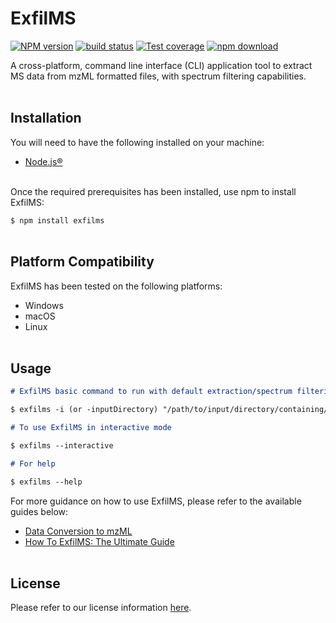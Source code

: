 # ExfilMS

[![NPM version][npm-image]][npm-url]
[![build status][ci-image]][ci-url]
[![Test coverage][codecov-image]][codecov-url]
[![npm download][download-image]][download-url]

A cross-platform, command line interface (CLI) application tool to extract MS data from mzML formatted files, with spectrum filtering capabilities.  
<br>

## Installation

You will need to have the following installed on your machine:

- [Node.js®][nodejs-url]  
  <br>

Once the required prerequisites has been installed, use npm to install ExfilMS:

`$ npm install exfilms`  
<br>

## Platform Compatibility

ExfilMS has been tested on the following platforms:

- Windows
- macOS
- Linux  
  <br>

## Usage

```md
# ExfilMS basic command to run with default extraction/spectrum filtering parameters

$ exfilms -i (or -inputDirectory) "/path/to/input/directory/containing/mzML/data/files/"

# To use ExfilMS in interactive mode

$ exfilms --interactive

# For help

$ exfilms --help
```

For more guidance on how to use ExfilMS, please refer to the available guides below:

- [Data Conversion to mzML](./guide/data-conversion-to-mzML.md)
- [How To ExfilMS: The Ultimate Guide](./guide/how-to-exfilms-the-ultimate-guide.md)  
  <br>

<!-- ## API Documentation
Please refer to our API documentation [here](https://vmalnathnambiar.github.io/exfilms/). -->

## License

Please refer to our license information [here](./LICENSE).

<!-- URLs used in the markdown document-->

[npm-image]: https://img.shields.io/npm/v/exfilms.svg
[npm-url]: https://www.npmjs.com/package/exfilms
[ci-image]: https://github.com/vmalnathnambiar/exfilms/workflows/Node.js%20CI/badge.svg?branch=main
[ci-url]: https://github.com/vmalnathnambiar/exfilms/actions?query=workflow%3A%22Node.js+CI%22
[codecov-image]: https://img.shields.io/codecov/c/github/vmalnathnambiar/exfilms.svg
[codecov-url]: https://codecov.io/gh/vmalnathnambiar/exfilms
[download-image]: https://img.shields.io/npm/dm/exfilms.svg
[download-url]: https://www.npmjs.com/package/exfilms
[nodejs-url]: https://nodejs.org/en/download/
